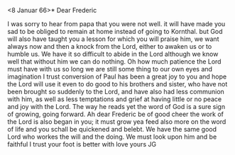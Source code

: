  <8 Januar 66>*
Dear Frederic

I was sorry to hear from papa that you were not well. it will have made you sad to be obliged to remain at home instead of going to Kornthal. but God will also have taught you a lesson for which you will praise him, we want always now and then a knock from the Lord, either to awaken us or to humble us. We have it so difficult to abide in the Lord although we know well that without him we can do nothing. Oh how much patience the Lord must have with us so long we are still some thing to our own eyes and imagination I trust conversion of Paul has been a great joy to you and hope the Lord will use it even to do good to his brothers and sister, who have not been brought so suddenly to the Lord, and have also had less communion with him, as well as less temptations and grief at having little or no peace and joy with the Lord. The way he reads yet the word of God is a sure sign of growing, going forward. Ah dear Frederic be of good cheer the work of the Lord is also began in you; it must grow yea feed also more on the word of life and you schall be quickened and belebt. We have the same good Lord who workes the will and the doing. We must look upon him and be faithful I trust your foot is better with love
 yours JG
